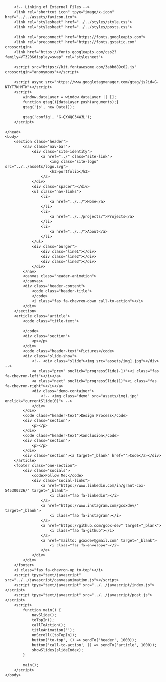 <!DOCTYPE html>
<html>
    <head>
        <!-- Meta Data -->
        <title></title>
        <meta charset="UTF-8">
        <meta name="author" content="Grant Cox">
        <meta name="viewport" content="width=device-width initial-scale=1.0">

        <!-- Linking of External Files -->
        <link rel="shortcut icon" tpye="image/x-icon" href="../../assets/favicon.ico">
        <link rel="stylesheet" href="../../styles/style.css">
        <link rel="stylesheet" href="../../styles/posts.css">

        <link rel="preconnect" href="https://fonts.googleapis.com">
        <link rel="preconnect" href="https://fonts.gstatic.com" crossorigin>
        <link href="https://fonts.googleapis.com/css2?family=VT323&display=swap" rel="stylesheet">
        
        <script src="https://kit.fontawesome.com/3abbd89c02.js" crossorigin="anonymous"></script>

        <script async src="https://www.googletagmanager.com/gtag/js?id=G-NTYT7KHMTW"></script>
        <script>
            window.dataLayer = window.dataLayer || [];
            function gtag(){dataLayer.push(arguments);}
            gtag('js', new Date());

            gtag('config', 'G-QXWQG34W3L');
        </script>

    </head>
    <body>
        <section class="header">
            <nav class="nav-bar">
                <div class="site-identity">
                    <a href="../" class="site-link">
                        <img class="site-logo" src="../../assets/logo.svg">
                        <h3>portfolio</h3>
                    </a>
                </div>
                <div class="spacer"></div>
                <ul class="nav-links">
                    <li>
                        <a href="../../">Home</a>
                    </li>
                    <li>
                        <a href="../../projects/">Projects</a>
                    </li>
                    <li>
                        <a href="../../">About</a>
                    </li>
                </ul>
                <div class="burger">
                    <div class="line1"></div>
                    <div class="line2"></div>
                    <div class="line3"></div>
                </div>
            </nav>
            <canvas class="header-animation">
            </canvas>
            <div class="header-content">
                <code class="header-title">
                </code>
                <i class="fas fa-chevron-down call-to-action"></i>
            </div>
        </section>
        <article class="article">
            <code class="title-text">
                
            </code>
            <div class="section">
                <p></p>
            </div>
            <code class="header-text">Pictures</code>
            <div class="slide-show">
                <!-- <div class="slide"><img src="assets/img1.jpg"></div> -->
                <a class="prev" onclick="progressSlide(-1)"><i class="fas fa-chevron-left"></i></a>
                <a class="next" onclick="progressSlide(1)"><i class="fas fa-chevron-right"></i></a>
                <div class="demo-container">
                    <!-- <img class="demo" src="assets/img1.jpg" onclick="currentSlide(0)"> -->
                </div>
            </div>
            <code class="header-text">Design Process</code>
            <div class="section">
                <p></p>
            </div>
            <code class="header-text">Conclusion</code>
            <div class="section">
                <p></p>
            </div>
            <div class="section"><a target="_blank" href="">Code</a></div>
        </article>
        <footer class="one-section">
            <div class="socials">
                <code>Follow Me:</code>
                <div class="social-links">
                    <a href="https://www.linkedin.com/in/grant-cox-545300226/" target="_blank">
                        <i class="fab fa-linkedin"></i>
                    </a>
                    <a href="https://www.instagram.com/gcoxdev/" target="_blank">
                        <i class="fab fa-instagram"></i>
                    </a>
                    <a href="https://github.com/gcox-dev" target="_blank">
                        <i class="fab fa-github"></i>
                    </a>
                    <a href="mailto: gcoxdev@gmail.com" target="_blank">
                        <i class="fas fa-envelope"></i>
                    </a>
                </div>
            </div>
        </footer>
        <i class="fas fa-chevron-up to-top"></i>
        <script tpye="text/javascript" src="../../javascript/canvasanimation.js"></script>
        <script tpye="text/javascript" src="../../javascript/index.js"></script>
        <script tpye="text/javascript" src="../../javascript/post.js"></script>
        <script>
            function main() {
                navSlide();
                toTopIn();
                callToAction();
                titleAnimation('');
                onScroll([toTopIn]);
                button('to-top', () => sendTo('header', 1000));
                button('call-to-action', () => sendTo('article', 1000));
                showSlides(slideIndex);
            }

            main();
        </script>
    </body>
</html>